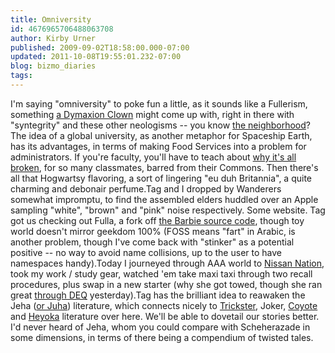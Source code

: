 ```yaml
---
title: Omniversity
id: 4676965706488063708
author: Kirby Urner
published: 2009-09-02T18:58:00.000-07:00
updated: 2011-10-08T19:55:01.232-07:00
blog: bizmo_diaries
tags: 
---
```


I'm saying "omniversity" to poke fun a little, as it sounds like a Fullerism, something [a Dymaxion Clown](http://worldgame.blogspot.com/2008/11/ieee-presentation.html) might come up with, right in there with "syntegrity" and these other neologisms -- you know [the neighborhood](http://worldgame.blogspot.com/2005/12/omnitriangulating.html)?The idea of a global university, as another metaphor for Spaceship Earth, has its advantages, in terms of making Food Services into a problem for administrators.  If you're faculty, you'll have to teach about [why it's all broken](http://controlroom.blogspot.com/2006/05/general-systems-theory.html), for so many classmates, barred from their Commons.  Then there's all that Hogwartsy flavoring, a sort of lingering "eu duh Britannia", a quite charming and debonair perfume.Tag and I dropped by Wanderers somewhat impromptu, to find the assembled elders huddled over an Apple sampling "white", "brown" and "pink" noise respectively.  Some website.  Tag got us checking out Fulla, a fork off [the Barbie source code](http://mybizmo.blogspot.com/2009/01/playing-with-dolls.html), though toy world doesn't mirror geekdom 100% (FOSS means "fart" in Arabic, is another problem, though I've come back with "stinker" as a potential positive -- no way to avoid name collisions, up to the user to have namespaces handy).Today I journeyed through AAA world to [Nissan Nation](http://www.flickr.com/photos/17157315@N00/3881834057/), took my work / study gear, watched 'em take maxi taxi through two recall procedures, plus swap in a new starter (why she got towed, though she ran great [through DEQ](http://mybizmo.blogspot.com/2006/07/deq.html) yesterday).Tag has the brilliant idea to reawaken the Jeha ([or Juha](http://www.amazon.com/Tales-Juha-Classic-Humor-International/dp/156656641X)) literature, which connects nicely to [Trickster](http://mybizmo.blogspot.com/2008/06/summer-retreat-2008.html), Joker, [Coyote](http://worldgame.blogspot.com/2008/02/coyote-academy.html) and [Heyoka](http://en.wikipedia.org/wiki/Heyoka) literature over here.  We'll be able to dovetail our stories better.  I'd never heard of Jeha, whom you could compare with Scheherazade in some dimensions, in terms of there being a compendium of twisted tales.